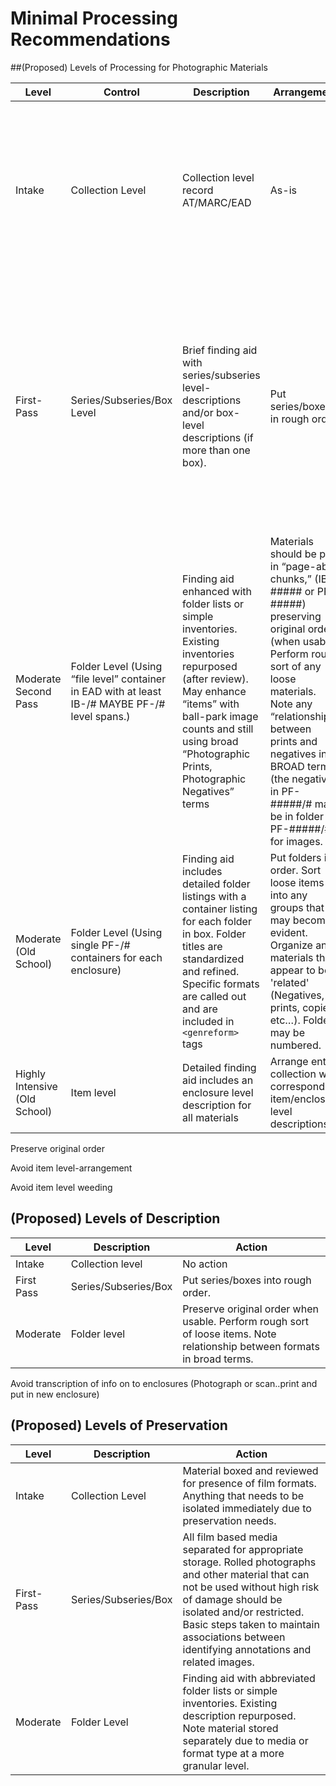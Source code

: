 # Minimal Processing Recommendations

##(Proposed) Levels of Processing for Photographic Materials

| **Level**                     | **Control**                                                                                     | **Description**                                                                                                                                                                                                                         | **Arrangement**                                                                                                                                                                                                                                                                                    | **Preservation**                                                                                                                                                                                                                                                              |
| ----------------------------- | ----------------------------------------------------------------------------------------------- | --------------------------------------------------------------------------------------------------------------------------------------------------------------------------------------------------------------------------------------- | -------------------------------------------------------------------------------------------------------------------------------------------------------------------------------------------------------------------------------------------------------------------------------------------------- | ----------------------------------------------------------------------------------------------------------------------------------------------------------------------------------------------------------------------------------------------------------------------------- |
| Intake                        | Collection Level                                                                                | Collection level record AT/MARC/EAD                                                                                                                                                                                                     | As-is                                                                                                                                                                                                                                                                                              | Transfer into archival quality RC boxes. Mark any boxes with photographic materials (...other than a few prints sprinkled in correspondence) that will need separate storage OR restrictions to access/use.                                                                   |
| First-Pass                    | Series/Subseries/Box Level                                                                      | Brief finding aid with series/subseries level-descriptions and/or box- level descriptions (if more than one box).                                                                                                                       | Put series/boxes in rough order                                                                                                                                                                                                                                                                    | Folder/house loose items (where you  find them). Replace folders, binders, or other enclosures ONLY if un-serviceable. If there are multiple formats in box that are mixed up; separate film-based media (negatives, slides, etc..) for eventual storage with 'like-formats.' | 
| Moderate Second Pass          | Folder Level (Using “file level” container in EAD with at least IB-/# MAYBE PF-/# level spans.) | Finding aid enhanced with folder lists or simple inventories. Existing inventories repurposed (after review). May enhance “items” with ball-park image counts and still using broad “Photographic Prints, Photographic Negatives” terms | Materials should be put in “page-able chunks,” (IB-##### or PF-#####) preserving original order (when usable). Perform rough sort of any loose materials. Note any “relationship” between prints and negatives in BROAD terms (the negatives in PF-#####/# may be in folder PF-#####/# for images. | Use folders and labels (or other enclosures) when in good shape. House batches of physically similar materials (may be subdivided subjects, formats, dates, etc..)  in reasonable 'chunks.' Only individually call out significant 'items.'                                   |
| Moderate (Old School)         | Folder Level (Using single PF-/# containers for each enclosure)                                 | Finding aid includes detailed folder listings with a container listing for each folder in box. Folder titles are standardized and refined. Specific formats are called out and are included in ```<genreform>``` tags                   | Put folders in order. Sort loose items into any groups that may become evident. Organize any materials that appear to be 'related' (Negatives, prints,  copies, etc…). Folders may be numbered.                                                                                                    | Efforts should  be rehoused. Film formats should rehoused and stored according to best practice                                                                                                                                                                               |
| Highly Intensive (Old School) | Item level                                                                                      | Detailed finding aid includes an enclosure level description for all materials                                                                                                                                                          | Arrange entire collection with corresponding item/enclosure level descriptions                                                                                                                                                                                                                     | All materials                                                                                                                                                                                                                                                                 |

Preserve original order 

Avoid item level-arrangement 

Avoid item level weeding 

## (Proposed) Levels of Description

| **Level**  | **Description**      | **Action**                                                                                                                |
| ---------- | -------------------- | ------------------------------------------------------------------------------------------------------------------------- |
| Intake     | Collection level     | No action                                                                                                                 |
| First Pass | Series/Subseries/Box | Put series/boxes into rough order.                                                                                        |
| Moderate   | Folder level         | Preserve original order when usable. Perform rough sort of loose items. Note relationship between formats in broad terms. |

Avoid transcription of info on to enclosures (Photograph or scan..print and put in new enclosure)  
 
## (Proposed) Levels of Preservation

| **Level**  | **Description**      | **Action**                                                                                                                                                                                                                                                                          |
| ---------- | -------------------- | ----------------------------------------------------------------------------------------------------------------------------------------------------------------------------------------------------------------------------------------------------------------------------------- |
| Intake     | Collection Level     | Material boxed and reviewed for presence of film formats. Anything that needs to be isolated immediately due to preservation needs.                                                                                                                                                 |
| First-Pass | Series/Subseries/Box | All film based media separated for appropriate storage. Rolled photographs and other material that can not be used without high risk of damage should be isolated and/or restricted. Basic steps taken to maintain associations between identifying annotations and related images. |
| Moderate   | Folder Level         | Finding aid with abbreviated folder lists or simple inventories. Existing description repurposed. Note material stored separately due to media or format type at a more granular level.                                                                                             |
 
